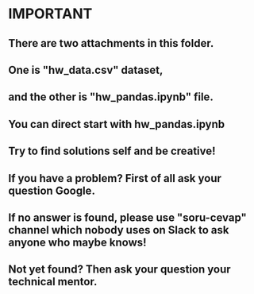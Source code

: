 # IMPORTANT
 
## There are two attachments in this folder. 
## One is "hw_data.csv" dataset, 
## and the other is "hw_pandas.ipynb" file.

## You can direct start with hw_pandas.ipynb
## Try to find solutions self and be creative!
## If you have a problem? First of all ask your question Google. 
## If no answer is found, please use "soru-cevap" channel which nobody uses on Slack to ask anyone who maybe knows! 
## Not yet found? Then ask your question your technical mentor.